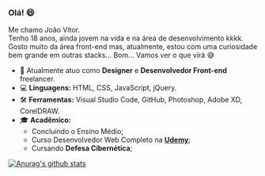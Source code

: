 <h3> Olá! 😄 </h3>
Me chamo João Vitor.<br>
Tenho 18 anos, ainda jovem na vida e na área de desenvolvimento kkkk. Gosto muito da área front-end mas, atualmente, estou com uma curiosidade bem grande em outras stacks... Bom... Vamos ver o que virá 😅

- 💼 Atualmente atuo como **Designer** e **Desenvolvedor Front-end** freelancer.
- 💻 **Linguagens:** HTML, CSS, JavaScript, jQuery.
- 🛠️ **Ferramentas:** Visual Studio Code, GitHub, Photoshop, Adobe XD, CorelDRAW.
- 🎓 **Acadêmico:** 
	- Concluindo o Ensino Médio;
	- Curso Desenvolvedor Web Completo na **[Udemy](https://www.udemy.com/course/curso-desenvolvedor-web-completo/)**;
	- Cursando **Defesa Cibernética**;

[![Anurag's github stats](https://github-readme-stats.vercel.app/api?username=Jwmffreitas)](https://github.com/Jwmffreitas/github-readme-stats)

